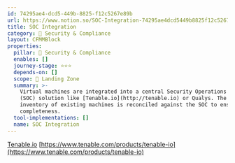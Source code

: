 ```yaml
---
id: 74295ae4-dcd5-449b-8825-f12c5267e89b
url: https://www.notion.so/SOC-Integration-74295ae4dcd5449b8825f12c5267e89b
title: SOC Integration
category: 🔖 Security & Compliance
layout: CFMMBlock
properties:
  pillar: 🔖 Security & Compliance
  enables: []
  journey-stage: ⭐️⭐️⭐️
  depends-on: []
  scope: 🛬 Landing Zone
  summary: >-
    Virtual machines are integrated into a central Security Operations Center
    (SOC) solution like [Tenable.io](http://tenable.io) or Qualys. The cloud
    inventory of existing machines is reconciled against the SOC to ensure
    completeness.
  tool-implementations: []
  name: SOC Integration
---
```


[Tenable.io](http://tenable.io) [https://www.tenable.com/products/tenable-io](https://www.tenable.com/products/tenable-io)